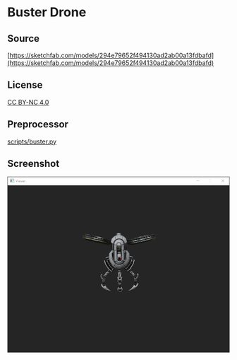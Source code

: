 # Buster Drone

## Source

[https://sketchfab.com/models/294e79652f494130ad2ab00a13fdbafd](https://sketchfab.com/models/294e79652f494130ad2ab00a13fdbafd)

## License

[CC BY-NC 4.0](https://creativecommons.org/licenses/by-nc/4.0/)

## Preprocessor

[scripts/buster.py](../../scripts/buster.py)

## Screenshot

![Screenshot](screenshot.gif)
